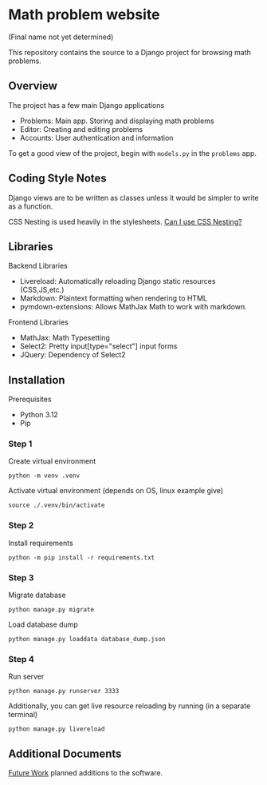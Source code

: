 # Math problem website

(Final name not yet determined)

This repository contains the source to a Django project for browsing math problems.

## Overview

The project has a few main Django applications

- Problems: Main app. Storing and displaying math problems
- Editor: Creating and editing problems
- Accounts: User authentication and information

To get a good view of the project, begin with `models.py` in the `problems` app.

## Coding Style Notes

Django views are to be written as classes unless it would be simpler to write as a function.

CSS Nesting is used heavily in the stylesheets. [Can I use CSS Nesting?](https://caniuse.com/css-nesting)

## Libraries

Backend Libraries

- Livereload: Automatically reloading Django static resources (CSS,JS,etc.)
- Markdown: Plaintext formatting when rendering to HTML
- pymdown-extensions: Allows MathJax Math to work with markdown.

Frontend Libraries

- MathJax: Math Typesetting
- Select2: Pretty input[type="select"] input forms
- JQuery: Dependency of Select2

## Installation

Prerequisites

- Python 3.12
- Pip

### Step 1

Create virtual environment

```shell
python -m venv .venv
```

Activate virtual environment (depends on OS, linux example give)

```shell
source ./.venv/bin/activate
```

### Step 2

Install requirements

```shell
python -m pip install -r requirements.txt
```

### Step 3

Migrate database

```shell
python manage.py migrate
```

Load database dump

```shell
python manage.py loaddata database_dump.json
```

### Step 4

Run server

```shell
python manage.py runserver 3333
```

Additionally, you can get live resource reloading by running (in a separate terminal)

```
python manage.py livereload
```

## Additional Documents

[Future Work](future_work.md) planned additions to the software.

